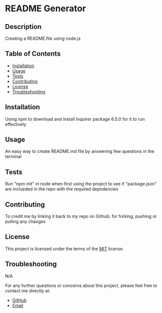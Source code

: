 # README Generator

## Description

Creating a README.file using node.js

## Table of Contents

* [Installation](#installation)
* [Usage](#usage)
* [Tests](#tests)
* [Contributing](#contributing)
* [License](#license)
* [Troubleshooting](#troubleshooting)

## Installation

Using npm to download and install Inquirer package 6.5.0 for it to run effectively

## Usage

An easy way to create README.md file by answering few questions in the terminal

## Tests

Run "npm init" in node when first using the project to see if "package.json" are inclueded in the repo with the required depndencies

## Contributing

To credit me by linking it back to my repo on Github; for forking, pushing or pulling any changes

## License

This project is licensed under the terms of the [MIT](https://opensource.org/licenses/MIT) license.

## Troubleshooting

N/A

For any further questions or concerns about this project, please feel free to contact me directly at:

* [GitHub](https://github.com/mewmew88)
* [Email](mehr@email.com)
